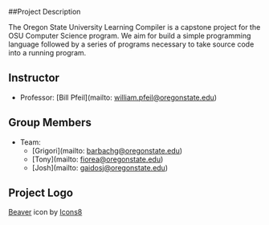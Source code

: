 
##Project Description

The Oregon State University Learning Compiler is a capstone project for the OSU Computer Science program.  We aim for build a simple programming language followed by a series of programs necessary to take source code into a running program.


## Instructor

- Professor: [Bill Pfeil](mailto: william.pfeil@oregonstate.edu)


## Group Members

- Team:
    - [Grigori](mailto: barbachg@oregonstate.edu)
    - [Tony](mailto: fiorea@oregonstate.edu)
    - [Josh](mailto: gaidosj@oregonstate.edu)
    
## Project Logo
<a target="_blank" href="https://icons8.com/icon/73aABFv7KJOX/beaver">Beaver</a> icon by <a target="_blank" href="https://icons8.com">Icons8</a>

